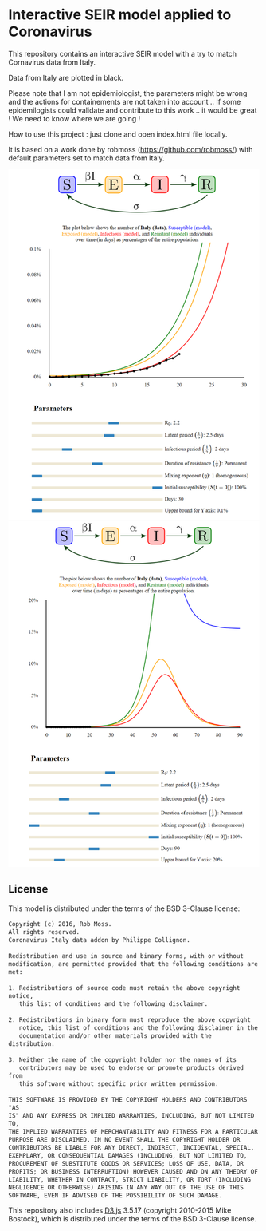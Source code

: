 # Interactive SEIR model applied to Coronavirus 

This repository contains an interactive SEIR model with a try to match Cornavirus data from Italy.

Data from Italy are plotted in black.

Please note that I am not epidemiologist, the parameters might be wrong and the actions for containements are not taken into account  ..
If some epidemilogists could validate and contribute to this work .. it would be great !
We need to know where we are going !

How to use this project : just clone and open index.html file locally.

It is based on a work done by robmoss (https://github.com/robmoss/) 
with default parameters set to match data from Italy.

![alt text](coronavirus.PNG "Coronavirus 1")
![alt text](coronavirus2.PNG "Coronavirus 2")




## License

This model is distributed under the terms of the BSD 3-Clause license:

    Copyright (c) 2016, Rob Moss.  
    All rights reserved.
    Coronavirus Italy data addon by Philippe Collignon.

    Redistribution and use in source and binary forms, with or without
    modification, are permitted provided that the following conditions are
    met:

    1. Redistributions of source code must retain the above copyright notice,
       this list of conditions and the following disclaimer.

    2. Redistributions in binary form must reproduce the above copyright
       notice, this list of conditions and the following disclaimer in the
       documentation and/or other materials provided with the distribution.

    3. Neither the name of the copyright holder nor the names of its
       contributors may be used to endorse or promote products derived from
       this software without specific prior written permission.

    THIS SOFTWARE IS PROVIDED BY THE COPYRIGHT HOLDERS AND CONTRIBUTORS "AS
    IS" AND ANY EXPRESS OR IMPLIED WARRANTIES, INCLUDING, BUT NOT LIMITED TO,
    THE IMPLIED WARRANTIES OF MERCHANTABILITY AND FITNESS FOR A PARTICULAR
    PURPOSE ARE DISCLAIMED. IN NO EVENT SHALL THE COPYRIGHT HOLDER OR
    CONTRIBUTORS BE LIABLE FOR ANY DIRECT, INDIRECT, INCIDENTAL, SPECIAL,
    EXEMPLARY, OR CONSEQUENTIAL DAMAGES (INCLUDING, BUT NOT LIMITED TO,
    PROCUREMENT OF SUBSTITUTE GOODS OR SERVICES; LOSS OF USE, DATA, OR
    PROFITS; OR BUSINESS INTERRUPTION) HOWEVER CAUSED AND ON ANY THEORY OF
    LIABILITY, WHETHER IN CONTRACT, STRICT LIABILITY, OR TORT (INCLUDING
    NEGLIGENCE OR OTHERWISE) ARISING IN ANY WAY OUT OF THE USE OF THIS
    SOFTWARE, EVEN IF ADVISED OF THE POSSIBILITY OF SUCH DAMAGE.

This repository also includes [D3.js](https://d3js.org/) 3.5.17 (copyright
2010-2015 Mike Bostock), which is distributed under the terms of the BSD
3-Clause license.
